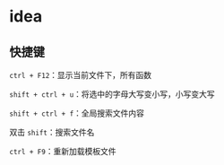 # idea

## 快捷键
`ctrl + F12`：显示当前文件下，所有函数

`shift + ctrl + u`：将选中的字母大写变小写，小写变大写

`shift + ctrl + f`：全局搜索文件内容

双击 `shift`：搜索文件名

`ctrl + F9`：重新加载模板文件